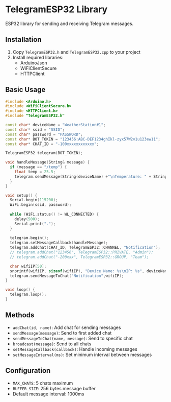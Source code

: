# TelegramESP32 Library

ESP32 library for sending and receiving Telegram messages.

## Installation

1. Copy `TelegramESP32.h` and `TelegramESP32.cpp` to your project
2. Install required libraries:
   - ArduinoJson
   - WiFiClientSecure
   - HTTPClient

## Basic Usage

```cpp
#include <Arduino.h>
#include <WiFiClientSecure.h>
#include <HTTPClient.h>
#include "TelegramESP32.h"

const char* deviceName = "WeatherStation#1";
const char* ssid = "SSID";
const char* password = "PASSWORD";
const char* BOT_TOKEN = "123456:ABC-DEF1234ghIkl-zyx57W2v1u123ew11";
const char* CHAT_ID = "-100xxxxxxxxxxxx";

TelegramESP32 telegram(BOT_TOKEN);

void handleMessage(String& message) {
  if (message == "/temp") {
    float temp = 25.5;
    telegram.sendMessage(String(deviceName) +"\nTemperature: " + String(temp) + "°C");
  }
}

void setup() {
  Serial.begin(115200);
  WiFi.begin(ssid, password);
  
  while (WiFi.status() != WL_CONNECTED) {
    delay(500);
    Serial.print(".");
  }
  
  telegram.begin();
  telegram.setMessageCallback(handleMessage);
  telegram.addChat(CHAT_ID, TelegramESP32::CHANNEL, "Notification"); 
  // telegram.addChat("123456", TelegramESP32::PRIVATE, "Admin");
  // telegram.addChat("-200xxx", TelegramESP32::GROUP, "Team");

  char wifiIP[50];
  snprintf(wifiIP, sizeof(wifiIP), "Device Name: %s\nIP: %s", deviceName, WiFi.localIP().toString().c_str());
  telegram.sendMessageToChat("Notification",wifiIP);
}

void loop() {
  telegram.loop();
}
```

## Methods

- `addChat(id, name)`: Add chat for sending messages
- `sendMessage(message)`: Send to first added chat  
- `sendMessageToChat(name, message)`: Send to specific chat
- `broadcast(message)`: Send to all chats
- `setMessageCallback(callback)`: Handle incoming messages
- `setMessageInterval(ms)`: Set minimum interval between messages

## Configuration

- `MAX_CHATS`: 5 chats maximum
- `BUFFER_SIZE`: 256 bytes message buffer
- Default message interval: 1000ms